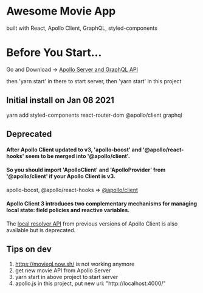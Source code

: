 # Awesome Movie App

built with React, Apollo Client, GraphQL, styled-components

# Before You Start...

Go and Download -> [Apollo Server and GraphQL API](https://github.com/indiu6/graphql-apollo-movie-api)

then 'yarn start' in there to start server,
then 'yarn start' in this project

## Initial install on Jan 08 2021

yarn add styled-components
react-router-dom
@apollo/client
graphql

## Deprecated

#### After Apollo Client updated to v3, 'apollo-boost' and '@apollo/react-hooks' seem to be merged into '@apollo/client'.

#### So you should import 'ApolloClient' and 'ApolloProvider' from '@apollo/client' if your Apollo Client is v3.

apollo-boost, @apollo/react-hooks => [@apollo/client](https://www.apollographql.com/docs/react/)

#### Apollo Client 3 introduces two complementary mechanisms for managing local state: field policies and reactive variables.

The [local resolver API](https://www.apollographql.com/docs/react/local-state/managing-state-with-field-policies/) from previous versions of Apollo Client is also available but is deprecated.

## Tips on dev

1. https://movieql.now.sh/ is not working anymore
2. get new movie API from Apollo Server
3. yarn start in above project to start server
4. apollo.js in this project, put new uri: "http://localhost:4000/"

